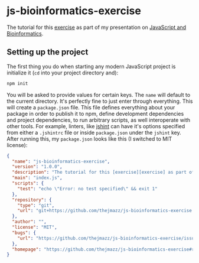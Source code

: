 # js-bioinformatics-exercise

The tutorial for this [exercise][exercise] as part of my presentation on [JavaScript and Bioinformatics][js-and-bioinformatics].

[exercise]: https://slides.com/jmazz/js-bioinformatics/fullscreen#/37
[js-and-bioinformatics]: https://slides.com/jmazz/js-bioinformatics/fullscreen

## Setting up the project

The first thing you do when starting any modern JavaScript project is initialize
it (`cd` into your project directory and):

```bash
npm init
```

You will be asked to provide values for certain keys. The `name` will default to
the current directory. It's perfectly fine to just enter through everything.
This will create a `package.json` file. This file defines everything about your
package in order to publish it to npm, define  development dependencies and
project dependencies, to run arbitrary scripts, as well interoperate with other
tools. For example, linters, like [jshint][jshint] can have it's options
specified from either a `.jshintrc` file or inside `package.json` under the
`jshint` key. After running this, my `package.json` looks like this (I switched
to MIT license):

```json
{
  "name": "js-bioinformatics-exercise",
  "version": "1.0.0",
  "description": "The tutorial for this [exercise][exercise] as part of my presentation on [JavaScript and Bioinformatics][js-and-bioinformatics].",
  "main": "index.js",
  "scripts": {
    "test": "echo \"Error: no test specified\" && exit 1"
  },
  "repository": {
    "type": "git",
    "url": "git+https://github.com/thejmazz/js-bioinformatics-exercise.git"
  },
  "author": "",
  "license": "MIT",
  "bugs": {
    "url": "https://github.com/thejmazz/js-bioinformatics-exercise/issues"
  },
  "homepage": "https://github.com/thejmazz/js-bioinformatics-exercise#readme"
}
```










[jshint]: http://jshint.com/

